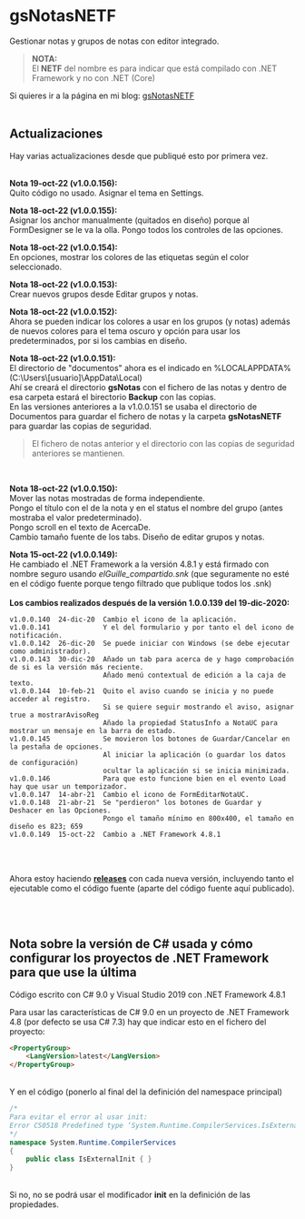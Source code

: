 # gsNotasNETF
 Gestionar notas y grupos de notas con editor integrado.
 
>**NOTA:**<br>
>El **NETF** del nombre es para indicar que está compilado con .NET Framework y no con .NET (Core)
 
Si quieres ir a la página en mi blog: [gsNotasNETF](http://www.elguillemola.com/utilidades-net/utilidades-para-net-framework-4-8/gsnotasnetf/)
<br>
<br>
 
## Actualizaciones
Hay varias actualizaciones desde que publiqué esto por primera vez.<br>
<br>

**Nota 19-oct-22 (v1.0.0.156):**
<br>
Quito código no usado. Asignar el tema en Settings.
<br>

**Nota 18-oct-22 (v1.0.0.155):**
<br>
Asignar los anchor manualmente (quitados en diseño) porque al FormDesigner se le va la olla.
Pongo todos los controles de las opciones.
<br>

**Nota 18-oct-22 (v1.0.0.154):**
<br>
En opciones, mostrar los colores de las etiquetas según el color seleccionado.
<br>

**Nota 18-oct-22 (v1.0.0.153):**
<br>
Crear nuevos grupos desde Editar grupos y notas.
<br>

**Nota 18-oct-22 (v1.0.0.152):**
<br>
Ahora se pueden indicar los colores a usar en los grupos (y notas) además de nuevos colores para el tema oscuro y opción para usar los predeterminados, por si los cambias en diseño.
<br>

**Nota 18-oct-22 (v1.0.0.151):**
<br>
El directorio de "documentos" ahora es el indicado en %LOCALAPPDATA% (C:\Users\\[usuario]\AppData\Local)<br>
Ahí se creará el directorio **gsNotas** con el fichero de las notas y dentro de esa carpeta estará el birectorio **Backup** con las copias.<br>
En las versiones anteriores a la v1.0.0.151 se usaba el directorio de Documentos para guardar el fichero de notas y la carpeta **gsNotasNETF** para guardar las copias de seguridad.<br>
>El fichero de notas anterior y el directorio con las copias de seguridad anteriores se mantienen.<br>

<br>

**Nota 18-oct-22 (v1.0.0.150):**
<br>
Mover las notas mostradas de forma independiente.<br>
Pongo el título con el de la nota y en el status el nombre del grupo (antes mostraba el valor predeterminado).<br>
Pongo scroll en el texto de AcercaDe.<br>
Cambio tamaño fuente de los tabs. Diseño de editar grupos y notas.

**Nota 15-oct-22 (v1.0.0.149):**
<br>
He cambiado el .NET Framework a la versión 4.8.1 y está firmado con nombre seguro usando _elGuille_compartido.snk_ (que seguramente no esté en el código fuente porque tengo filtrado que publique todos los .snk)<br>
<br>
**Los cambios realizados después de la versión 1.0.0.139 del 19-dic-2020:**
<br>
```
v1.0.0.140  24-dic-20  Cambio el icono de la aplicación.
v1.0.0.141             Y el del formulario y por tanto el del icono de notificación.
v1.0.0.142  26-dic-20  Se puede iniciar con Windows (se debe ejecutar como administrador).
v1.0.0.143  30-dic-20  Añado un tab para acerca de y hago comprobación de si es la versión más reciente.
                       Añado menú contextual de edición a la caja de texto.
v1.0.0.144  10-feb-21  Quito el aviso cuando se inicia y no puede acceder al registro.
                       Si se quiere seguir mostrando el aviso, asignar true a mostrarAvisoReg
                       Añado la propiedad StatusInfo a NotaUC para mostrar un mensaje en la barra de estado.
v1.0.0.145             Se movieron los botones de Guardar/Cancelar en la pestaña de opciones.
                       Al iniciar la aplicación (o guardar los datos de configuración)
                       ocultar la aplicación si se inicia minimizada.
v1.0.0.146             Para que esto funcione bien en el evento Load hay que usar un temporizador.
v1.0.0.147  14-abr-21  Cambio el icono de FormEditarNotaUC.
v1.0.0.148  21-abr-21  Se "perdieron" los botones de Guardar y Deshacer en las Opciones.
                       Pongo el tamaño mínimo en 800x400, el tamaño en diseño es 823; 659
v1.0.0.149  15-oct-22  Cambio a .NET Framework 4.8.1

```
<br>
<br>

Ahora estoy haciendo [**releases**](https://github.com/elGuille-info/gsNotasNETF/releases) con cada nueva versión, incluyendo tanto el ejecutable como el código fuente (aparte del código fuente aquí publicado).

<br>
<br>
  
## Nota sobre la versión de C# usada y cómo configurar los proyectos de .NET Framework para que use la última
 
Código escrito con C# 9.0 y Visual Studio 2019 con .NET Framework 4.8.1
 
Para usar las características de C# 9.0 en un proyecto de .NET Framework 4.8 (por defecto se usa C# 7.3) hay que indicar esto en el fichero del proyecto:<br>
 
```html
<PropertyGroup>
    <LangVersion>latest</LangVersion>
</PropertyGroup>
```

<br>
Y en el código (ponerlo al final del la definición del namespace principal)<br>

```c#
/* 
Para evitar el error al usar init:
Error CS0518 Predefined type ‘System.Runtime.CompilerServices.IsExternalInit’ is not defined or imported
*/
namespace System.Runtime.CompilerServices
{
    public class IsExternalInit { }
}
```

<br>
Si no, no se podrá usar el modificador <b>init</b> en la definición de las propiedades.
